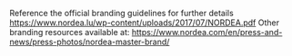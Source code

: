 Reference the official branding guidelines for further details <https://www.nordea.lu/wp-content/uploads/2017/07/NORDEA.pdf>
Other branding resources available at: <https://www.nordea.com/en/press-and-news/press-photos/nordea-master-brand/>